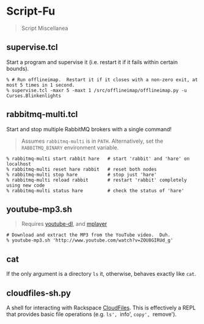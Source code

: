Script-Fu
=========
> Script Miscellanea

## supervise.tcl

Start a program and supervise it (i.e. restart it if it fails within
certain bounds).

    % # Run offlineimap.  Restart it if it closes with a non-zero exit, at most 5 times in 1 second.
    % supervise.tcl -maxr 5 -maxt 1 /src/offlineimap/offlineimap.py -u Curses.Blinkenlights

## rabbitmq-multi.tcl

Start and stop multiple RabbitMQ brokers with a single command!

> Assumes ```rabbitmq-multi``` is in ```PATH```.  Alternatively, set
  the ```RABBITMQ_BINARY``` environment variable.

    % rabbitmq-multi start rabbit hare   # start 'rabbit' and 'hare' on localhost
    % rabbitmq-multi reset hare rabbit   # reset both nodes
    % rabbitmq-multi stop hare           # stop just 'hare'
    % rabbitmq-multi reload rabbit       # restart 'rabbit' completely using new code
    % rabbitmq-multi status hare         # check the status of 'hare'

## youtube-mp3.sh

> Requires [youtube-dl](http://rg3.github.com/youtube-dl/), and
  [mplayer](http://www.mplayerhq.hu/)

    # Download and extract the MP3 from the YouTube video.  Duh.
    % youtube-mp3.sh 'http://www.youtube.com/watch?v=ZOU8GIRUd_g'

## cat

If the only argument is a directory ```ls``` it, otherwise, behaves
exactly like ```cat```.

## cloudfiles-sh.py

A shell for interacting with Rackspace
[CloudFiles](http://www.rackspace.com/cloud/cloud_hosting_products/files/).
This is effectively a REPL that provides basic file operations
(e.g. `ls', `info', `copy', `remove').
